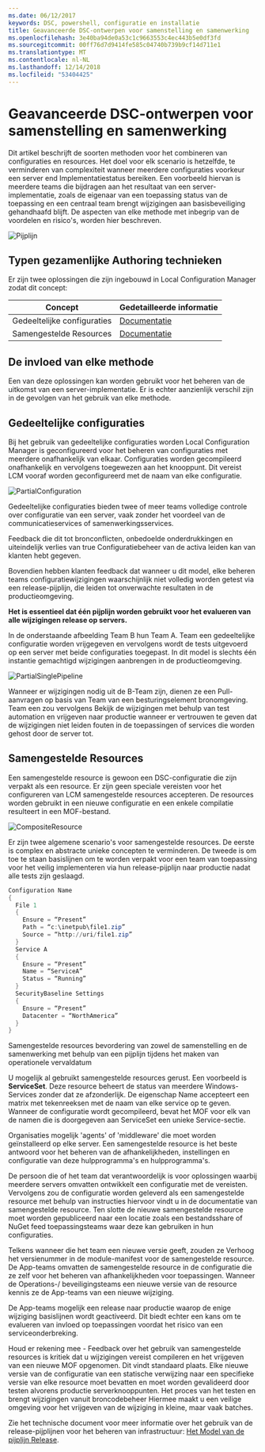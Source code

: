 ```yaml
---
ms.date: 06/12/2017
keywords: DSC, powershell, configuratie en installatie
title: Geavanceerde DSC-ontwerpen voor samenstelling en samenwerking
ms.openlocfilehash: 3e40ba94de0a53c1c9663553c4ec443b5e0df3fd
ms.sourcegitcommit: 00ff76d7d9414fe585c04740b739b9cf14d711e1
ms.translationtype: MT
ms.contentlocale: nl-NL
ms.lasthandoff: 12/14/2018
ms.locfileid: "53404425"
---
```

# <a name="advanced-dsc-authoring-for-composition-and-collaboration"></a>Geavanceerde DSC-ontwerpen voor samenstelling en samenwerking

Dit artikel beschrijft de soorten methoden voor het combineren van configuraties en resources.
Het doel voor elk scenario is hetzelfde, te verminderen van complexiteit wanneer meerdere configuraties voorkeur een server end Implementatiestatus bereiken.
Een voorbeeld hiervan is meerdere teams die bijdragen aan het resultaat van een server-implementatie, zoals de eigenaar van een toepassing status van de toepassing en een centraal team brengt wijzigingen aan basisbeveiliging gehandhaafd blijft.
De aspecten van elke methode met inbegrip van de voordelen en risico's, worden hier beschreven.

![Pijplijn](../images/Pipeline.jpg)

## <a name="types-of-collaborative-authoring-techniques"></a>Typen gezamenlijke Authoring technieken

Er zijn twee oplossingen die zijn ingebouwd in Local Configuration Manager zodat dit concept:

| Concept | Gedetailleerde informatie
|-|-
| Gedeeltelijke configuraties | [Documentatie](../pull-server/partialConfigs.md)
| Samengestelde Resources | [Documentatie](../resources/authoringResourceComposite.md)

## <a name="understanding-the-impact-of-each-approach"></a>De invloed van elke methode

Een van deze oplossingen kan worden gebruikt voor het beheren van de uitkomst van een server-implementatie.
Er is echter aanzienlijk verschil zijn in de gevolgen van het gebruik van elke methode.

## <a name="partial-configurations"></a>Gedeeltelijke configuraties

Bij het gebruik van gedeeltelijke configuraties worden Local Configuration Manager is geconfigureerd voor het beheren van configuraties met meerdere onafhankelijk van elkaar.
Configuraties worden gecompileerd onafhankelijk en vervolgens toegewezen aan het knooppunt.
Dit vereist LCM vooraf worden geconfigureerd met de naam van elke configuratie.

![PartialConfiguration](../images/PartialConfiguration.jpg)

Gedeeltelijke configuraties bieden twee of meer teams volledige controle over configuratie van een server, vaak zonder het voordeel van de communicatieservices of samenwerkingsservices.

Feedback die dit tot bronconflicten, onbedoelde onderdrukkingen en uiteindelijk verlies van true Configuratiebeheer van de activa leiden kan van klanten hebt gegeven.

Bovendien hebben klanten feedback dat wanneer u dit model, elke beheren teams configuratiewijzigingen waarschijnlijk niet volledig worden getest via een release-pijplijn, die leiden tot onverwachte resultaten in de productieomgeving.

**Het is essentieel dat één pijplijn worden gebruikt voor het evalueren van alle wijzigingen release op servers.**

In de onderstaande afbeelding Team B hun Team A. Team een gedeeltelijke configuratie worden vrijgegeven en vervolgens wordt de tests uitgevoerd op een server met beide configuraties toegepast.
In dit model is slechts één instantie gemachtigd wijzigingen aanbrengen in de productieomgeving.

![PartialSinglePipeline](../images/PartialSinglePipeline.jpg)

Wanneer er wijzigingen nodig uit de B-Team zijn, dienen ze een Pull-aanvragen op basis van Team van een besturingselement bronomgeving.
Team een zou vervolgens Bekijk de wijzigingen met behulp van test automation en vrijgeven naar productie wanneer er vertrouwen te geven dat de wijzigingen niet leiden fouten in de toepassingen of services die worden gehost door de server tot.

## <a name="composite-resources"></a>Samengestelde Resources

Een samengestelde resource is gewoon een DSC-configuratie die zijn verpakt als een resource.
Er zijn geen speciale vereisten voor het configureren van LCM samengestelde resources accepteren.
De resources worden gebruikt in een nieuwe configuratie en een enkele compilatie resulteert in een MOF-bestand.

![CompositeResource](../images/CompositeResource.jpg)

Er zijn twee algemene scenario's voor samengestelde resources.
De eerste is complex en abstracte unieke concepten te verminderen.
De tweede is om toe te staan basislijnen om te worden verpakt voor een team van toepassing voor het veilig implementeren via hun release-pijplijn naar productie nadat alle tests zijn geslaagd.

```PowerShell
Configuration Name
{
  File 1
  {
    Ensure = “Present”
    Path = “c:\inetpub\file1.zip”
    Source = “http://uri/file1.zip”
  }
  Service A
  {
    Ensure = “Present”
    Name = “ServiceA”
    Status = “Running”
  }
  SecurityBaseline Settings
  {
    Ensure = “Present”
    Datacenter = “NorthAmerica”
  }
}
```

Samengestelde resources bevordering van zowel de samenstelling en de samenwerking met behulp van een pijplijn tijdens het maken van operationele vervaldatum

U mogelijk al gebruikt samengestelde resources gerust.
Een voorbeeld is **ServiceSet**.
Deze resource beheert de status van meerdere Windows-Services zonder dat ze afzonderlijk.
De eigenschap Name accepteert een matrix met tekenreeksen met de naam van elke service op te geven.
Wanneer de configuratie wordt gecompileerd, bevat het MOF voor elk van de namen die is doorgegeven aan ServiceSet een unieke Service-sectie.

Organisaties mogelijk 'agents' of 'middleware' die moet worden geïnstalleerd op elke server.
Een samengestelde resource is het beste antwoord voor het beheren van de afhankelijkheden, instellingen en configuratie van deze hulpprogramma's en hulpprogramma's.

De persoon die of het team dat verantwoordelijk is voor oplossingen waarbij meerdere servers omvatten ontwikkelt een configuratie met de vereisten.
Vervolgens zou de configuratie worden geleverd als een samengestelde resource met behulp van instructies hiervoor vindt u in de documentatie van samengestelde resource.
Ten slotte de nieuwe samengestelde resource moet worden gepubliceerd naar een locatie zoals een bestandsshare of NuGet feed toepassingsteams waar deze kan gebruiken in hun configuraties.

Telkens wanneer die het team een nieuwe versie geeft, zouden ze Verhoog het versienummer in de module-manifest voor de samengestelde resource.
De App-teams omvatten de samengestelde resource in de configuratie die ze zelf voor het beheren van afhankelijkheden voor toepassingen.
Wanneer de Operations-/ beveiligingsteams een nieuwe versie van de resource kennis ze de App-teams van een nieuwe wijziging.

De App-teams mogelijk een release naar productie waarop de enige wijziging basislijnen wordt geactiveerd.
Dit biedt echter een kans om te evalueren van invloed op toepassingen voordat het risico van een serviceonderbreking.

Houd er rekening mee - Feedback over het gebruik van samengestelde resources is kritiek dat u wijzigingen vereist compileren en het vrijgeven van een nieuwe MOF opgenomen.
Dit vindt standaard plaats.
Elke nieuwe versie van de configuratie van een statische verwijzing naar een specifieke versie van elke resource moet bevatten en moet worden gevalideerd door testen alvorens productie serverknooppunten.
Het proces van het testen en brengt wijzigingen vanuit broncodebeheer Hiermee maakt u een veilige omgeving voor het vrijgeven van de wijziging in kleine, maar vaak batches.

Zie het technische document voor meer informatie over het gebruik van de release-pijplijnen voor het beheren van infrastructuur: [Het Model van de pijplijn Release](../further-reading/whitepapers.md).
